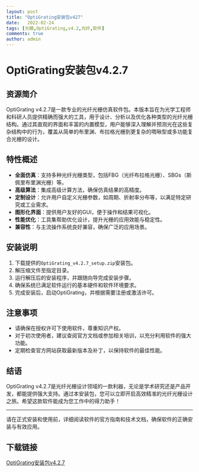 ```yaml
---
layout: post
title: "OptiGrating安装包v427"
date:   2022-02-24
tags: [光栅,OptiGrating,v4.2,光纤,软件]
comments: true
author: admin
---
```

# OptiGrating安装包v4.2.7

## 资源简介

OptiGrating v4.2.7是一款专业的光纤光栅仿真软件包。本版本旨在为光学工程师和科研人员提供精确而强大的工具，用于设计、分析以及优化各种类型的光纤光栅结构。通过其直观的界面和丰富的内置模型，用户能够深入理解并预测光在这些复杂结构中的行为，覆盖从简单的布里渊、布拉格光栅到更复杂的啁啾型或多功能复合光栅的设计。

## 特性概述

- **全面仿真**：支持多种光纤光栅类型，包括FBG（光纤布拉格光栅）、SBGs（斯佩里布里渊光栅）等。
- **高级算法**：集成高级计算方法，确保仿真结果的高精度。
- **定制设计**：允许用户自定义光栅参数，如周期、折射率分布等，以满足特定研究或工业需求。
- **图形化界面**：提供用户友好的GUI，便于操作和结果可视化。
- **性能优化**：工具集帮助优化设计，提升光栅的应用效能与稳定性。
- **兼容性**：与主流操作系统良好兼容，确保广泛的应用场景。

## 安装说明

1. 下载提供的`OptiGrating_v4.2.7_setup.zip`安装包。
2. 解压缩文件至指定目录。
3. 运行解压后的安装程序，并跟随向导完成安装步骤。
4. 确保系统已满足软件运行的基本硬件和软件环境要求。
5. 完成安装后，启动OptiGrating，并根据需要注册或激活许可。

## 注意事项

- 请确保在授权许可下使用软件，尊重知识产权。
- 对于初次使用者，建议查阅官方文档或参加相关培训，以充分利用软件的强大功能。
- 定期检查官方网站获取最新版本及补丁，以保持软件的最佳性能。

## 结语

OptiGrating v4.2.7是光纤光栅设计领域的一款利器，无论是学术研究还是产品开发，都能提供强大支持。通过本安装包，您可以立即开启高效精准的光纤光栅设计之旅。希望这款软件能成为您工作中的得力助手！

---

请在正式安装和使用前，详细阅读软件的官方指南和技术文档，确保软件的正确安装与有效应用。

## 下载链接

[OptiGrating安装包v4.2.7](https://pan.quark.cn/s/39ed22a70899)